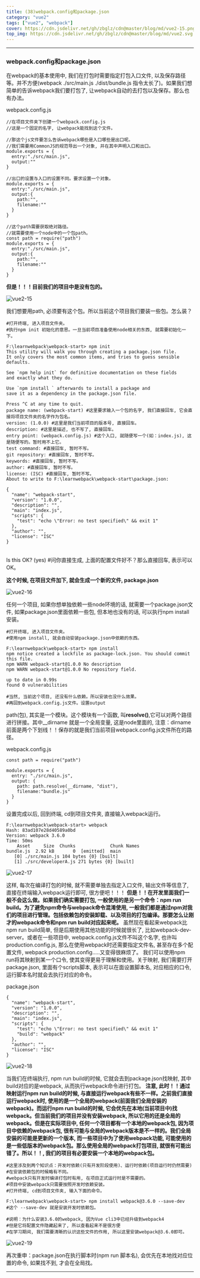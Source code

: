 ```yaml
---
title: (38)webpack.config和package.json
category: "vue2"
tags: ["vue2", "webpack"]
cover: https://cdn.jsdelivr.net/gh/zbglz/cdn@master/blog/md/vue2-15.png
top_img: https://cdn.jsdelivr.net/gh/zbglz/cdn@master/blog/md/vue2.svg
---
```


***

### webpack.config和package.json


在webpack的基本使用中, 我们在打包时需要指定打包入口文件, 以及保存路径等。并不方便(webpack ./src/main.js ./dist/bundle.js 指令太长了)。如果我们想简单的告诉webpack我们要打包了, 让webpack自动的去打包以及保存。那么也有办法。

webpack.config.js


    //在项目文件夹下创建一个webpack.config.js
    //这是一个固定的名字, 让webpack能找到这个文件。
    
    //那这个js文件要怎么告诉webpack哪些是入口哪些是出口呢。
    //我们需要用CommonJS的规范导出一个对象, 并在其中声明入口和出口。
    module.exports = {
      entry:"./src/main.js",
      output:""
    }
    
    //出口的设置与入口的设置不同。要求设置一个对象。
    module.exports = {
      entry:"./src/main.js",
      output:{
        path:"",
        filename:""
      }
    }
    
    //这个path需要获取绝对路径。
    //就需要使用一个node中的一个包path。
    const path = require("path")
    module.exports = {
      entry:"./src/main.js",
      output:{
        path:"",
        filename:""
      }
    }

**但是！！！目前我们的项目中是没有包的。**

![vue2-15](https://cdn.jsdelivr.net/gh/zbglz/cdn@master/blog/md/vue2-15.png)

我们想要用path, 必须要有这个包。所以当前这个项目我们要装一些包。怎么装？

    #打开终端, 进入项目文件夹。
    #执行npm init 初始化的意思。一旦当前项目准备使用node相关的东西, 就需要初始化一下。
    
    F:\learnwebpack\webpack-start> npm init
    This utility will walk you through creating a package.json file.
    It only covers the most common items, and tries to guess sensible defaults.
    
    See `npm help init` for definitive documentation on these fields
    and exactly what they do.
    
    Use `npm install ` afterwards to install a package and
    save it as a dependency in the package.json file.
    
    Press ^C at any time to quit.
    package name: (webpack-start) #这里要求输入一个包的名字, 我们直接回车, 它会直接将项目文件夹的名字作为包名。
    version: (1.0.0) #这里是我们当前项目的版本号, 直接回车。
    description: #这里是描述, 也不写了, 直接回车。
    entry point: (webpack.config.js) #这个入口, 就随便写一个(如：index.js), 这是随便写的。暂时用不上它。
    test command: #直接回车, 暂时不写。
    git repository: #直接回车, 暂时不写。
    keywords: #直接回车, 暂时不写。
    author: #直接回车, 暂时不写。
    license: (ISC) #直接回车, 暂时不写。
    About to write to F:\learnwebpack\webpack-start\package.json:
    
    {
      "name": "webpack-start",
      "version": "1.0.0",
      "description": "",
      "main": "index.js",
      "scripts": {
        "test": "echo \"Error: no test specified\" && exit 1"    
      },
      "author": "",
      "license": "ISC"
    }


​    
    Is this OK? (yes)  #问你直接生成, 上面的配置文件好不？那么直接回车, 表示可以OK。

**这个时候, 在项目文件加下, 就会生成一个新的文件, package.json**

![vue2-16](https://cdn.jsdelivr.net/gh/zbglz/cdn@master/blog/md/vue2-16.png)

任何一个项目, 如果你想单独依赖一些node环境的话, 就需要一个package.json文件, 如果package.json里面依赖一些包, 但本地也没有的话, 可以执行npm install安装。


    #打开终端, 进入项目文件夹。
    #使用npm install, 就会自动安装package.json中依赖的东西。
    
    F:\learnwebpack\webpack-start> npm install
    npm notice created a lockfile as package-lock.json. You should commit this file.
    npm WARN webpack-start@1.0.0 No description
    npm WARN webpack-start@1.0.0 No repository field.
    
    up to date in 0.99s
    found 0 vulnerabilities
    
    #当然, 当前这个项目, 还没有什么依赖。所以安装也没什么效果。
    #再回到webpack.config.js文件。设置output


path(包), 其实是一个模块。这个模块有一个函数, 叫**resolve()**,它可以对两个路径进行拼接。其中__dirname 就是一个全局变量, 这是node里面的, 注意：dirname前面是两个下划线！！保存的就是我们当前项目webpack.config.js文件所在的路径。

webpack.config.js

    const path = require("path")
    
    module.exports = {
      entry: "./src/main.js",
      output: {
        path: path.resolve(__dirname, "dist"),
        filename:"bundle.js"
      }
    }

设置完成以后, 回到终端, cd到项目文件夹, 直接输入webpack运行。


    F:\learnwebpack\webpack-start> webpack
    Hash: 83ad107e28d40589a0bd
    Version: webpack 3.6.0
    Time: 50ms
        Asset     Size  Chunks             Chunk Names
    bundle.js  2.92 kB       0  [emitted]  main       
       [0] ./src/main.js 104 bytes {0} [built]        
       [1] ./src/developerA.js 271 bytes {0} [built]  


![vue2-17](https://cdn.jsdelivr.net/gh/zbglz/cdn@master/blog/md/vue2-17.png)

这样, 每次在编译打包的时候, 就不需要单独去指定入口文件, 输出文件等信息了, 直接在终端输入webpack运行即可, 很方便吧！！！
**但是！！在开发里面我们一般不会这么做。如果我们确实需要打包, 一般使用的是另一个命令：npm run build。为了避免npm命令与webpack命令混淆使用, 一般我们都是通过npm对我们的项目进行管理。包括依赖包的安装卸载、以及项目的打包编译。那要怎么让刚才的webpack命令和npm run build对应起来呢。**
虽然现在看起来webpack比npm run build简单, 但是后期使用其他功能的时候就很长了, 比如webpack-dev-server。或者在一些项目中, webpack.config.js文件不叫这个名字, 也许叫production.config.js, 那么在使用webpack时还需要指定文件名, 甚至存在多个配置文件, webpack production.config.....又变得很麻烦了。
我们可以使用npm run将其映射到某一个口令, 使其变得更易于理解和使用。关于映射, 我们需要打开package.json, 里面有个scripts脚本, 表示可以在面设置脚本名, 对应相应的口令, 运行脚本名时就会去执行对应的命令。

package.json


    {
      "name": "webpack-start",
      "version": "1.0.0",
      "description": "",
      "main": "index.js",
      "scripts": {
        "test": "echo \"Error: no test specified\" && exit 1"
        "build": "webpack"
      },
      "author": "",
      "license": "ISC"
    }    

![vue2-18](https://cdn.jsdelivr.net/gh/zbglz/cdn@master/blog/md/vue2-18.png)

当我们在终端执行, npm run build的时候, 它就会去到package.json找映射, 其中build对应的是webpack, 从而执行webpack命令进行打包。
**注意, 此时！！通过映射运行npm run build的时候, 与直接运行webpack有些不一样。之前我们直接运行webpack时, 使用的是一个全局的webpack(前面我们全局安装的webpack)。而运行npm run build的时候, 它会优先在本地(当前项目中)找webpack。但当前我们的项目并没有安装webpack, 所以它用的还是全局的webpack。但是在实际项目中, 任何一个项目都有一个本地的webpack包, 因为项目中依赖的webpack包, 很有可能与全局的webpack版本是不一样的。我们全局安装的可能是更新的一个版本, 而一些项目中为了使用webpack功能, 可能使用的是一些低版本的webpack包。那么使用全局的webpack打包项目, 就很有可能出错了。所以！！, 我们的项目有必要安装一个本地的webpack包。**


    #这里涉及到两个知识点：开发时依赖(只有开发阶段使用)、运行时依赖(项目运行时仍然需要)
    #在安装依赖包的时候略有不同。
    #webpack只有开发时编译打包时有用, 在项目正式运行时是不需要的。
    #项目中安装webpack只需要按照开发时依赖安装。
    #打开终端, cd到项目文件夹, 输入下面的命令。
    
    F:\learnwebpack\webpack-start> npm install webpack@3.6.0 --save-dev
    #这个 --save-dev 就是安装开发时依赖包。
    
    #说明：为什么安装3.6.0的webpack, 因为Vue cli3中已经升级到webpack4
    #但是它将配置文件隐藏起来了, 所以查看起来不是很方便
    #在学习期间, 我们需要清晰的认识这些文件的作用, 所以这里安装webpack@3.6.0即可。  


![vue2-19](https://cdn.jsdelivr.net/gh/zbglz/cdn@master/blog/md/vue2-19.png)

再次重申：package.json在执行脚本时(npm run 脚本名), 会优先在本地找对应位置的命令, 如果找不到, 才会在全局找。

***